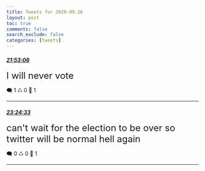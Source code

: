 ```yaml
---
title: Tweets for 2020-09-26
layout: post
toc: true
comments: false
search_exclude: false
categories: [tweets]
---
```



#### <a href = "https://twitter.com/deepfates/status/1310064900413231105">*21:53:06*</a>

<font size="5">I will never vote</font>



🗨️ 1 ♺ 0 🤍  1   

---
    
#### <a href = "https://twitter.com/deepfates/status/1310087913951178760">*23:24:33*</a>

<font size="5">can't wait for the election to be over so twitter will be normal hell again</font>



🗨️ 0 ♺ 0 🤍  1   

---
    
            


